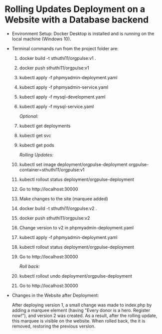 # Rolling Updates Deployment on a Website with a Database backend

- Environment Setup:
  Docker Desktop is installed and is running on the local machine (Windows 10).
  
- Terminal commands run from the project folder are:
  
  1. docker build -t sthuthi11/orgpulse:v1 .
  2. docker push sthuthi11/orgpulse:v1
  3. kubectl apply -f phpmyadmin-deployment.yaml
  4. kubectl apply -f phpmyadmin-service.yaml
  5. kubectl apply -f mysql-development.yaml
  6. kubectl apply -f mysql-service.yaml
  
      *Optional:*
  7. kubectl get deployments
  8. kubectl get svc
  9. kubectl get pods
  
      *Rolling Updates:*
  10. kubectl set image deployment/orgpulse-deployment orgpulse-container=sthuthi11/orgpulse:v1
  11. kubectl rollout status deployment/orgpulse-deployment
  12. Go to http://localhost:30000
  13. Make changes to the site (marquee added)
  14. docker build -t sthuthi11/orgpulse:v2 .
  15. docker push sthuthi11/orgpulse:v2
  16. Change version to v2 in phpmyadmin-deployment.yaml
  17. kubectl apply -f phpmyadmin-deployment.yaml
  18. kubectl rollout status deployment/orgpulse-deployment
  19. Go to http://localhost:30000
  
      *Roll back:*
  20. kubectl rollout undo deployment/orgpulse-deployment
  21. Go to http://localhost:30000

- Changes in the Website after Deployment:
  
  After deploying version 1, a small change was made to index.php by adding a marquee element (having "Every donor is a hero. Register now!"), and version 2 was created. As a result, after the rolling update, this marquee is visible on the website. When rolled back, the it is removed, restoring the previous version.


